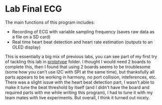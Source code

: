 # Lab Final ECG

The main functions of this program includes:
* Recording of ECG with variable sampling frequency (saves raw data as a file on a SD card)
* Real time heart beat detection and heart rate estimation (outputs to an OLED display)

This is essentially a big mix of previous labs, you can see part of my first try of tackling this lab in [prototype](./prototype) folder. I thought I would need 2 boards to complete this, then I found that using 2 boards seems to be troublesome (some how you can't use I2C with SPI at the same time), but thanksfully all parts appears to be working in harmony, no port collision, inteferences, etc. There was a slight issue with the heart beat detection part, I wasn't able to make it tune the beat threshold by itself (and I didn't have the board and required parts with me while writing this program), I had to tune it with my team mates with live experiments. But overall, I think it turned out nicely.
